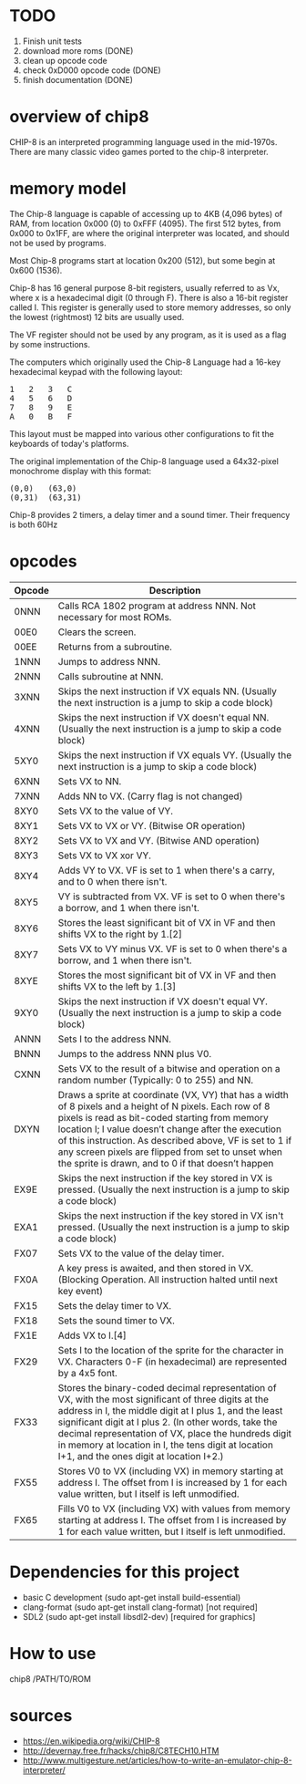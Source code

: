 # TODO
1. Finish unit tests
1. download more roms (DONE)
1. clean up opcode code
1. check 0xD000 opcode code (DONE)
1. finish documentation (DONE)

# overview of chip8
CHIP-8 is an interpreted programming language used in the mid-1970s. There are many classic video games ported to the chip-8 interpreter.

# memory model
The Chip-8 language is capable of accessing up to 4KB (4,096 bytes) of RAM, from location 0x000 (0) to 0xFFF (4095). The first 512 bytes, from 0x000 to 0x1FF, are where the original interpreter was located, and should not be used by programs.

Most Chip-8 programs start at location 0x200 (512), but some begin at 0x600 (1536).

Chip-8 has 16 general purpose 8-bit registers, usually referred to as Vx, where x is a hexadecimal digit (0 through F). There is also a 16-bit register called I. This register is generally used to store memory addresses, so only the lowest (rightmost) 12 bits are usually used.

The VF register should not be used by any program, as it is used as a flag by some instructions. 

The computers which originally used the Chip-8 Language had a 16-key hexadecimal keypad with the following layout:

<pre>
1	2	3	C
4	5	6	D
7	8	9	E
A	0	B	F
</pre>

This layout must be mapped into various other configurations to fit the keyboards of today's platforms.

The original implementation of the Chip-8 language used a 64x32-pixel monochrome display with this format:

<pre>
(0,0)	(63,0)
(0,31)	(63,31)
</pre>

Chip-8 provides 2 timers, a delay timer and a sound timer. Their frequency is both 60Hz

# opcodes

|Opcode|Description|
|---|---|
|0NNN	| Calls RCA 1802 program at address NNN. Not necessary for most ROMs.
|00E0	|	Clears the screen.
|00EE	|	Returns from a subroutine.
|1NNN	|	Jumps to address NNN.
|2NNN	|	Calls subroutine at NNN.
|3XNN	|	Skips the next instruction if VX equals NN. (Usually the next instruction is a jump to skip a code block)
|4XNN	|	Skips the next instruction if VX doesn't equal NN. (Usually the next instruction is a jump to skip a code block)
|5XY0	|	Skips the next instruction if VX equals VY. (Usually the next instruction is a jump to skip a code block)
|6XNN	|	Sets VX to NN.
|7XNN	|	Adds NN to VX. (Carry flag is not changed)
|8XY0	|	Sets VX to the value of VY.
|8XY1	|	Sets VX to VX or VY. (Bitwise OR operation)
|8XY2	|	Sets VX to VX and VY. (Bitwise AND operation)
|8XY3	|	Sets VX to VX xor VY.
|8XY4	|	Adds VY to VX. VF is set to 1 when there's a carry, and to 0 when there isn't.
|8XY5	|	VY is subtracted from VX. VF is set to 0 when there's a borrow, and 1 when there isn't.
|8XY6	|	Stores the least significant bit of VX in VF and then shifts VX to the right by 1.[2]
|8XY7	|	Sets VX to VY minus VX. VF is set to 0 when there's a borrow, and 1 when there isn't.
|8XYE	|	Stores the most significant bit of VX in VF and then shifts VX to the left by 1.[3]
|9XY0	|	Skips the next instruction if VX doesn't equal VY. (Usually the next instruction is a jump to skip a code block)
|ANNN	| Sets I to the address NNN.
|BNNN	|	Jumps to the address NNN plus V0.
|CXNN	|	Sets VX to the result of a bitwise and operation on a random number (Typically: 0 to 255) and NN.
|DXYN	|	Draws a sprite at coordinate (VX, VY) that has a width of 8 pixels and a height of N pixels. Each row of 8 pixels is read as bit-coded starting from memory location I; I value doesn’t change after the execution of this instruction. As described above, VF is set to 1 if any screen pixels are flipped from set to unset when the sprite is drawn, and to 0 if that doesn’t happen
|EX9E	|	Skips the next instruction if the key stored in VX is pressed. (Usually the next instruction is a jump to skip a code block)
|EXA1	|	Skips the next instruction if the key stored in VX isn't pressed. (Usually the next instruction is a jump to skip a code block)
|FX07	|	Sets VX to the value of the delay timer.
|FX0A	|	A key press is awaited, and then stored in VX. (Blocking Operation. All instruction halted until next key event)
|FX15	|	Sets the delay timer to VX.
|FX18	|	Sets the sound timer to VX.
|FX1E	|	Adds VX to I.[4]
|FX29	|	Sets I to the location of the sprite for the character in VX. Characters 0-F (in hexadecimal) are represented by a 4x5 font.
|FX33	|Stores the binary-coded decimal representation of VX, with the most significant of three digits at the address in I, the middle digit at I plus 1, and the least significant digit at I plus 2. (In other words, take the decimal representation of VX, place the hundreds digit in memory at location in I, the tens digit at location I+1, and the ones digit at location I+2.)
|FX55	| Stores V0 to VX (including VX) in memory starting at address I. The offset from I is increased by 1 for each value written, but I itself is left unmodified.
|FX65| Fills V0 to VX (including VX) with values from memory starting at address I. The offset from I is increased by 1 for each value written, but I itself is left unmodified.

# Dependencies for this project
 * basic C development (sudo apt-get install build-essential)
 * clang-format (sudo apt-get install clang-format) [not required]
 * SDL2 (sudo apt-get install libsdl2-dev) [required for graphics]

# How to use
chip8 /PATH/TO/ROM

# sources
* https://en.wikipedia.org/wiki/CHIP-8
* http://devernay.free.fr/hacks/chip8/C8TECH10.HTM
* http://www.multigesture.net/articles/how-to-write-an-emulator-chip-8-interpreter/
